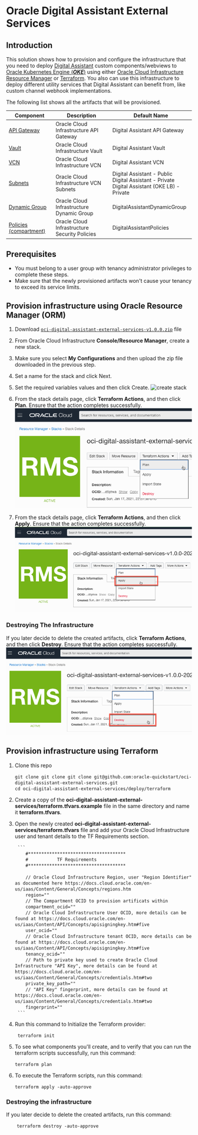# Oracle Digital Assistant External Services

## Introduction

This solution shows how to provision and configure the infrastructure that you need to deploy [Digital Assistant](https://docs.oracle.com/en-us/iaas/digital-assistant/index.html) custom components/webviews to [Oracle Kubernetes Engine (**_OKE_**)](https://docs.oracle.com/en-us/iaas/Content/ContEng/Concepts/contengoverview.htm) using either [Oracle Cloud Infrastructure Resource Manager](https://docs.cloud.oracle.com/en-us/iaas/Content/ResourceManager/Concepts/resourcemanager.htm) or [Terraform](https://www.terraform.io/docs/providers/oci/index.html). You also can use this infrastructure to deploy different utility services that Digital Assistant can benefit from, like custom channel webhook implementations.

The following list shows all the artifacts that will be provisioned.

| Component                                                                                                           | Description                                         | Default Name             
|---------------------------------------------------------------------------------------------------------------------|-----------------------------------------------------|-------------------------
| [API Gateway](https://docs.cloud.oracle.com/en-us/iaas/Content/APIGateway/Concepts/apigatewayconcepts.htm)          | Oracle Cloud Infrastructure API Gateway             | Digital Assistant API Gateway 
| [Vault](https://docs.oracle.com/en-us/iaas/Content/KeyManagement/Concepts/keyoverview.htm#Overview_of_Vault)        | Oracle Cloud Infrastructure Vault                   | Digital Assistant Vault 
| [VCN](https://docs.cloud.oracle.com/en-us/iaas/Content/Network/Tasks/managingVCNs.htm#VCNsandSubnets)               | Oracle Cloud Infrastructure VCN                     | Digital Assistant VCN
| [Subnets](https://docs.cloud.oracle.com/en-us/iaas/Content/Network/Tasks/managingVCNs.htm#VCNsandSubnets)           | Oracle Cloud Infrastructure VCN Subnets             | Digital Assistant - Public <br>Digital Assistant - Private <br>Digital Assistant (OKE LB) - Private
| [Dynamic Group](https://docs.cloud.oracle.com/en-us/iaas/Content/Identity/Tasks/managingdynamicgroups.htm)          | Oracle Cloud Infrastructure Dynamic Group           | DigitalAssistantDynamicGroup 
| [Policies (compartment)](https://docs.cloud.oracle.com/en-us/iaas/Content/Identity/Concepts/policygetstarted.htm)   | Oracle Cloud Infrastructure Security Policies       | DigitalAssistantPolicies

## Prerequisites

- You must belong to a user group with tenancy administrator privileges to complete these steps.
- Make sure that the newly provisioned artifacts won't cause your tenancy to exceed its service limits.

## Provision infrastructure using Oracle Resource Manager (ORM)

1. Download [`oci-digital-assistant-external-services-v1.0.0.zip`](../../releases/download/v1.0.1/oci-digital-assistant-external-services-v1.0.1.zip) file
1. From Oracle Cloud Infrastructure **Console/Resource Manager**, create a new stack.
1. Make sure you select **My Configurations** and then upload the zip file downloaded in the previous step.
1. Set a name for the stack and click Next.
1. Set the required variables values and then click Create.
    ![create stack](images/create_stack.gif)

1. From the stack details page, click **Terraform Actions**, and then click **Plan**. Ensure that the action completes successfully.
    ![plan](images/plan.png)

1. From the stack details page, click **Terraform Actions**, and then click **Apply**. Ensure that the action completes successfully.
    ![Apply](images/apply.png)

### Destroying The Infrastructure

If you later decide to delete the created artifacts, click **Terraform Actions**, and then click **Destroy**. Ensure that the action completes successfully.
    ![Destroy](images/destroy.png)

## Provision infrastructure using Terraform

1. Clone this repo

   ```
   git clone git clone git clone git@github.com:oracle-quickstart/oci-digital-assistant-external-services.git
   cd oci-digital-assistant-external-services/deploy/terraform
   ```

1. Create a copy of the **oci-digital-assistant-external-services/terraform.tfvars.example** file in the same directory and name it **terraform.tfvars**.
1. Open the newly created **oci-digital-assistant-external-services/terraform.tfvars** file and add your Oracle Cloud Infrastructure user and tenant details to the TF Requirements section.

        ```
           #*************************************
           #           TF Requirements
           #*************************************
           
           // Oracle Cloud Infrastructure Region, user "Region Identifier" as documented here https://docs.cloud.oracle.com/en-us/iaas/Content/General/Concepts/regions.htm
           region=""
           // The Compartment OCID to provision artificats within
           compartment_ocid=""
           // Oracle Cloud Infrastructure User OCID, more details can be found at https://docs.cloud.oracle.com/en-us/iaas/Content/API/Concepts/apisigningkey.htm#five
           user_ocid=""
           // Oracle Cloud Infrastructure tenant OCID, more details can be found at https://docs.cloud.oracle.com/en-us/iaas/Content/API/Concepts/apisigningkey.htm#five
           tenancy_ocid=""
           // Path to private key used to create Oracle Cloud Infrastructure "API Key", more details can be found at https://docs.cloud.oracle.com/en-us/iaas/Content/General/Concepts/credentials.htm#two
           private_key_path=""
           // "API Key" fingerprint, more details can be found at https://docs.cloud.oracle.com/en-us/iaas/Content/General/Concepts/credentials.htm#two
           fingerprint=""
        ```

1. Run this command to Initialize the Terraform provider:

   ```shell
    terraform init
   ```

1. To see what components you'll create, and to verify that you can run the terraform scripts successfully, run this command:

    ```shell
    terraform plan
   ```

1. To execute the Terraform scripts, run this command:

    ```shell
    terraform apply -auto-approve
   ```

### Destroying the infrastructure

If you later decide to delete the created artifacts, run this command:

```shell
    terraform destroy -auto-approve
```
